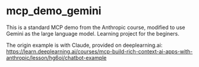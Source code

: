 # mcp_demo_gemini

This is a standard MCP demo from the Anthropic course, modified to use Gemini as the large language model. Learning project for the beginers.

The origin example is with Claude, provided on deeplearning.ai: https://learn.deeplearning.ai/courses/mcp-build-rich-context-ai-apps-with-anthropic/lesson/hg6oi/chatbot-example

